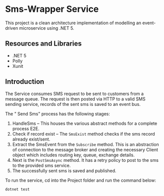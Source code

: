 # Sms-Wrapper Service
This project is a clean architecture implementation of modelling an event-driven microservice using .NET 5.

## Resources and Libraries

- .NET 5
- Polly
- Xunit

## Introduction
The Service consumes SMS request to be sent to customers from a message queue. The request is then posted via HTTP to
a valid SMS sending service, records of the sent sms is saved to an event bus.

The " Send Sms" process has the following stages:
1. HandleSms – This houses the various abstract methods for a complete process E2E. 
2. Check if record exist – The `SmsExist` method checks if the sms record already exist/sent.
3. Extract the SmsEvent from the `Subscribe` method. This is an abstraction of connection to the message broker and creating the
necessary Client object which includes routing key, queue, exchange details.
4. Next is the `PostSmsAsync` method. It has a retry policy to post to the sms to the provided sms service.
5. The successfully sent sms is saved and published.

To run the service, cd into the Project folder and run the command below:

```bash
dotnet test
```  
